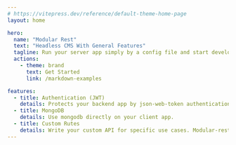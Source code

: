 ```yaml
---
# https://vitepress.dev/reference/default-theme-home-page
layout: home

hero:
  name: "Modular Rest"
  text: "Headless CMS With General Features"
  tagline: Run your server app simply by a config file and start developing your client app.
  actions:
    - theme: brand
      text: Get Started
      link: /markdown-examples

features:
  - title: Authentication (JWT)
    details: Protects your backend app by json-web-token authentication with defferent permission.
  - title: MongoDB
    details: Use mongodb directly on your client app.
  - title: Custom Rutes
    details: Write your custom API for specific use cases. Modular-rest give you a base and you can scale it to direction you want.
---
```


